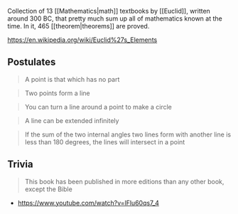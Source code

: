 Collection of 13 [[Mathematics|math]] textbooks by [[Euclid]], written around 300 BC, that pretty much sum up all of mathematics known at the time.
In it, 465 [[theorem|theorems]] are proved.

https://en.wikipedia.org/wiki/Euclid%27s_Elements

## Postulates

> A point is that which has no part

>Two points form a line

>You can turn a line around a point to make a circle

>A line can be extended infinitely

>If the sum of the two internal angles two lines form with another line is less than 180 degrees, the lines will intersect in a point

## Trivia

> This book has been published in more editions than any other book, except the Bible
- https://www.youtube.com/watch?v=lFlu60qs7_4